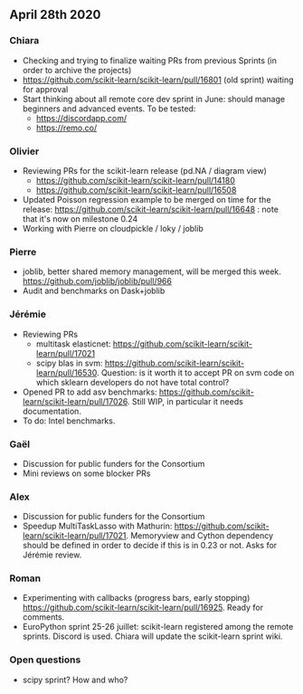 ## April 28th 2020

### Chiara
- Checking and trying to finalize waiting PRs from previous Sprints (in order to archive the projects)
- https://github.com/scikit-learn/scikit-learn/pull/16801 (old sprint) waiting for approval
- Start thinking about all remote core dev sprint in June: should manage beginners and advanced events. To be tested:
    - https://discordapp.com/
    - https://remo.co/

### Olivier
- Reviewing PRs for the scikit-learn release (pd.NA / diagram view)
  - https://github.com/scikit-learn/scikit-learn/pull/14180
  - https://github.com/scikit-learn/scikit-learn/pull/16508 
- Updated Poisson regression example to be merged on time for the release:
    https://github.com/scikit-learn/scikit-learn/pull/16648 : note that it's now on milestone 0.24
- Working with Pierre on cloudpickle / loky / joblib

### Pierre
- joblib, better shared memory management, will be merged this week.
  https://github.com/joblib/joblib/pull/966
- Audit and benchmarks on Dask+joblib

### Jérémie
- Reviewing PRs 
  - multitask elasticnet: https://github.com/scikit-learn/scikit-learn/pull/17021
  - scipy blas in svm: https://github.com/scikit-learn/scikit-learn/pull/16530. Question: is it worth it to accept PR on svm code on which sklearn developers do not have total control?
- Opened PR to add asv benchmarks: https://github.com/scikit-learn/scikit-learn/pull/17026. Still WIP, in particular it needs documentation.
- To do: Intel benchmarks.

### Gaël
- Discussion for public funders for the Consortium
- Mini reviews on some blocker PRs

### Alex
- Discussion for public funders for the Consortium
- Speedup MultiTaskLasso with Mathurin: https://github.com/scikit-learn/scikit-learn/pull/17021. Memoryview and Cython dependency should be defined in order to decide if this is in 0.23 or not. Asks for Jérémie review.

### Roman
- Experimenting with callbacks (progress bars, early stopping) https://github.com/scikit-learn/scikit-learn/pull/16925. Ready for comments.
- EuroPython sprint 25-26 juillet: scikit-learn registered among the remote sprints. Discord is used. Chiara will update the scikit-learn sprint wiki.

### Open questions
- scipy sprint? How and who?
